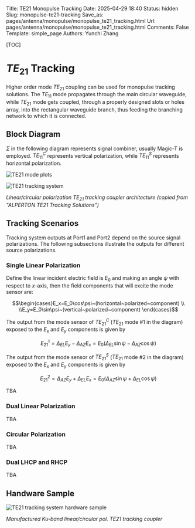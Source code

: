 Title: TE21 Monopulse Tracking
Date: 2025-04-29 18:40
Status: hidden
Slug: monopulse-te21-tracking
Save_as: pages/antenna/monopulse/monopulse_te21_tracking.html
Url: pages/antenna/monopulse/monopulse_te21_tracking.html
Comments: False
Template: simple_page
Authors: Yunchi Zhang

[TOC]

# $TE_{21}$ Tracking

Higher order mode $TE_{21}$  coupling can be used for monopulse tracking solutions. The $TE_{11}$ mode
propagates through the main circular waveguide, while $TE_{21}$  mode gets coupled, through a properly
designed slots or holes array, into the rectangular waveguide branch, thus feeding the branching
network to which it is connected.

## Block Diagram

$\Sigma$ in the following diagram represents signal combiner, usually Magic-T is employed. $TE_{11}^C$
represents vertical polarization, while $TE_{11}^S$ represents horizontal polarization.

![TE21 mode plots]({static}/antenna/monopulse/images/te21_mode_field_plots.png)

![TE21 tracking system]({static}/antenna/monopulse/images/te21_tracking_system.png)

*Linear/circular polarization $TE_{21}$ tracking coupler architecture (copied from "ALPERTON TE21
  Tracking Solutions")*

## Tracking Scenarios

Tracking system outputs at Port1 and Port2 depend on the source signal polarizations. The following
subsections illustrate the outputs for different source polarizations.

### Single Linear Polarization

Define the linear incident electric field is $E_0$ and making an angle $\psi$ with respect to $x$-axis,
then the field components that will excite the mode sensor are:

$$\begin{cases}E_x=E_0\cos\psi~(horizontal~polarized~component) \\ \\E_y=E_0\sin\psi~(vertical~polarized~component) \end{cases}$$

The output from the mode sensor of $TE_{21}^C$ ($TE_{21}$ mode #1 in the diagram) exposed to the $E_x$ and
$E_y$ components is given by

$$E_{21}^1=\Delta_{EL}E_y-\Delta_{AZ}E_x=E_0\left(\Delta_{EL}\sin\psi-\Delta_{AZ}\cos\psi \right) $$

The output from the mode sensor of $TE_{21}^S$ ($TE_{21}$ mode #2 in the diagram) exposed to the $E_x$ and
$E_y$ components is given by

$$E_{21}^2=\Delta_{AZ}E_y+\Delta_{EL}E_x=E_0\left(\Delta_{AZ}\sin\psi+\Delta_{EL}\cos\psi \right)
$$

TBA

### Dual Linear Polarization

TBA

### Circular Polarization

TBA

### Dual LHCP and RHCP

TBA

## Handware Sample

![TE21 tracking system hardware sample]({static}/antenna/monopulse/images/te21_tracking_hardware.png)

*Manufactured Ku-band linear/circular pol. TE21 tracking coupler*
